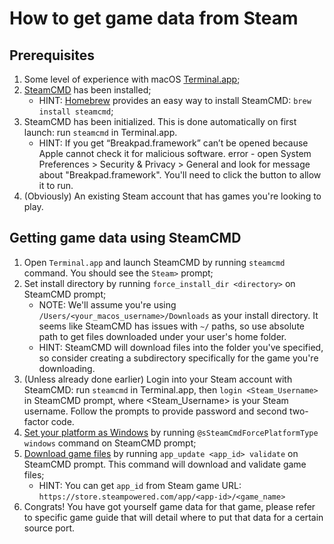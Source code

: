 How to get game data from Steam
===============================

## Prerequisites

1. Some level of experience with macOS [Terminal.app](https://support.apple.com/guide/terminal/welcome/mac);
2. [SteamCMD](https://developer.valvesoftware.com/wiki/SteamCMD) has been installed;
    - HINT: [Homebrew](https://brew.sh) provides an easy way to install SteamCMD: `brew install steamcmd`;
3. SteamCMD has been initialized. This is done automatically on first launch: run `steamcmd` in Terminal.app.
    - HINT: If you get “Breakpad.framework” can’t be opened because Apple cannot check it for malicious software. error - open System Preferences > Security & Privacy > General and look for message about "Breakpad.framework". You'll need to click the button to allow it to run.
4. (Obviously) An existing Steam account that has games you're looking to play.

## Getting game data using SteamCMD

1. Open `Terminal.app` and launch SteamCMD by running `steamcmd` command. You should see the `Steam>` prompt;
2. Set install directory by running `force_install_dir <directory>` on SteamCMD prompt;
    - NOTE: We'll assume you're using `/Users/<your_macos_username>/Downloads` as your install directory. It seems like SteamCMD has issues with `~/` paths, so use absolute path to get files downloaded under your user's home folder.
    - HINT: SteamCMD will download files into the folder you've specified, so consider creating a subdirectory specifically for the game you're downloading.
3. (Unless already done earlier) Login into your Steam account with SteamCMD: run `steamcmd` in Terminal.app, then `login <Steam_Username>` in SteamCMD prompt, where <Steam_Username> is your Steam username. Follow the prompts to provide password and second two-factor code.
4. [Set your platform as Windows](https://developer.valvesoftware.com/wiki/SteamCMD#Cross-Platform_Installation) by running `@sSteamCmdForcePlatformType windows` command on SteamCMD prompt;
5. [Download game files](https://developer.valvesoftware.com/wiki/SteamCMD#Downloading_an_app) by running `app_update <app_id> validate` on SteamCMD prompt. This command will download and validate game files;
    - HINT: You can get `app_id` from Steam game URL: `https://store.steampowered.com/app/<app-id>/<game_name>`
6. Congrats! You have got yourself game data for that game, please refer to specific game guide that will detail where to put that data for a certain source port.

